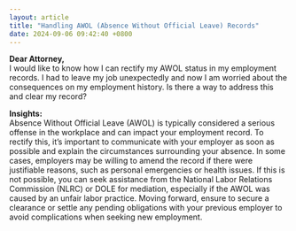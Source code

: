 ```yaml
---
layout: article
title: "Handling AWOL (Absence Without Official Leave) Records"
date: 2024-09-06 09:42:40 +0800
---
```


<p><strong>Dear Attorney,</strong><br>I would like to know how I can rectify my AWOL status in my employment records. I had to leave my job unexpectedly and now I am worried about the consequences on my employment history. Is there a way to address this and clear my record?</p><p><strong>Insights:</strong><br>Absence Without Official Leave (AWOL) is typically considered a serious offense in the workplace and can impact your employment record. To rectify this, it’s important to communicate with your employer as soon as possible and explain the circumstances surrounding your absence. In some cases, employers may be willing to amend the record if there were justifiable reasons, such as personal emergencies or health issues. If this is not possible, you can seek assistance from the National Labor Relations Commission (NLRC) or DOLE for mediation, especially if the AWOL was caused by an unfair labor practice. Moving forward, ensure to secure a clearance or settle any pending obligations with your previous employer to avoid complications when seeking new employment.</p>
